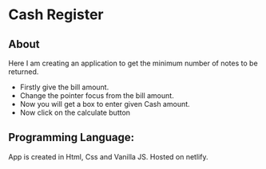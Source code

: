 # Cash Register

## About 


Here I am creating an application to get the minimum number of notes to be returned.

- Firstly give the bill amount.
- Change the pointer focus from the bill amount.
- Now you will get a box to enter given Cash amount.
- Now click on the calculate button

## Programming Language:

App is created in Html, Css and Vanilla JS. Hosted on netlify.
